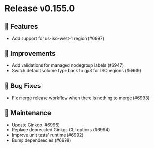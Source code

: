 # Release v0.155.0

## 🚀 Features

- Add support for us-iso-west-1 region (#6997)

## 🎯 Improvements

- Add validations for managed nodegroup labels (#6947)
- Switch default volume type back to gp3 for ISO regions (#6969)

## 🐛 Bug Fixes

- Fix merge release workflow when there is nothing to merge (#6993)

## 🧰 Maintenance

- Update Ginkgo (#6996)
- Replace deprecated Ginkgo CLI options (#6994)
- Improve unit tests' runtime (#6992)
- Bump dependencies (#6998)

